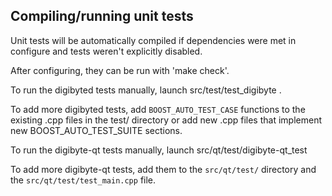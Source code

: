 Compiling/running unit tests
------------------------------------

Unit tests will be automatically compiled if dependencies were met in configure
and tests weren't explicitly disabled.

After configuring, they can be run with 'make check'.

To run the digibyted tests manually, launch src/test/test_digibyte .

To add more digibyted tests, add `BOOST_AUTO_TEST_CASE` functions to the existing
.cpp files in the test/ directory or add new .cpp files that
implement new BOOST_AUTO_TEST_SUITE sections.

To run the digibyte-qt tests manually, launch src/qt/test/digibyte-qt_test

To add more digibyte-qt tests, add them to the `src/qt/test/` directory and
the `src/qt/test/test_main.cpp` file.
